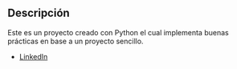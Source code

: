 ## Descripción

Este es un proyecto creado con Python el cual implementa buenas prácticas en base a un proyecto sencillo.

* [LinkedIn](https://www.linkedin.com/in/raulsantosdev)
